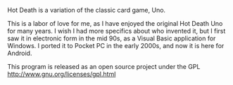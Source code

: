 Hot Death is a variation of the classic card game, Uno.

This is a labor of love for me, as I have enjoyed the original Hot Death Uno for many years. I wish I had more specifics about who invented it, but I first saw it in electronic form in the mid 90s, as a Visual Basic application for Windows. I ported it to Pocket PC in the early 2000s, and now it is here for Android.

This program is released as an open source project under the GPL http://www.gnu.org/licenses/gpl.html
